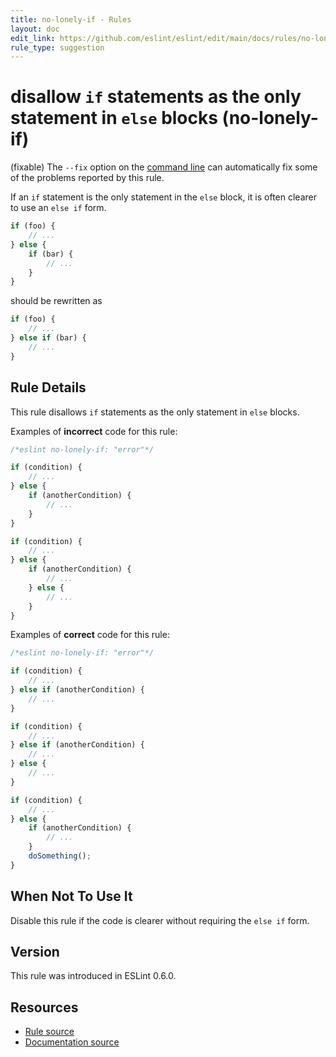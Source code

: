 ```yaml
---
title: no-lonely-if - Rules
layout: doc
edit_link: https://github.com/eslint/eslint/edit/main/docs/rules/no-lonely-if.md
rule_type: suggestion
---
```

<!-- Note: No pull requests accepted for this file. See README.md in the root directory for details. -->

# disallow `if` statements as the only statement in `else` blocks (no-lonely-if)

(fixable) The `--fix` option on the [command line](../user-guide/command-line-interface#fixing-problems) can automatically fix some of the problems reported by this rule.

If an `if` statement is the only statement in the `else` block, it is often clearer to use an `else if` form.

```js
if (foo) {
    // ...
} else {
    if (bar) {
        // ...
    }
}
```

should be rewritten as

```js
if (foo) {
    // ...
} else if (bar) {
    // ...
}
```

## Rule Details

This rule disallows `if` statements as the only statement in `else` blocks.

Examples of **incorrect** code for this rule:

```js
/*eslint no-lonely-if: "error"*/

if (condition) {
    // ...
} else {
    if (anotherCondition) {
        // ...
    }
}

if (condition) {
    // ...
} else {
    if (anotherCondition) {
        // ...
    } else {
        // ...
    }
}
```

Examples of **correct** code for this rule:

```js
/*eslint no-lonely-if: "error"*/

if (condition) {
    // ...
} else if (anotherCondition) {
    // ...
}

if (condition) {
    // ...
} else if (anotherCondition) {
    // ...
} else {
    // ...
}

if (condition) {
    // ...
} else {
    if (anotherCondition) {
        // ...
    }
    doSomething();
}
```

## When Not To Use It

Disable this rule if the code is clearer without requiring the `else if` form.

## Version

This rule was introduced in ESLint 0.6.0.

## Resources

* [Rule source](https://github.com/eslint/eslint/tree/HEAD/lib/rules/no-lonely-if.js)
* [Documentation source](https://github.com/eslint/eslint/tree/HEAD/docs/rules/no-lonely-if.md)
